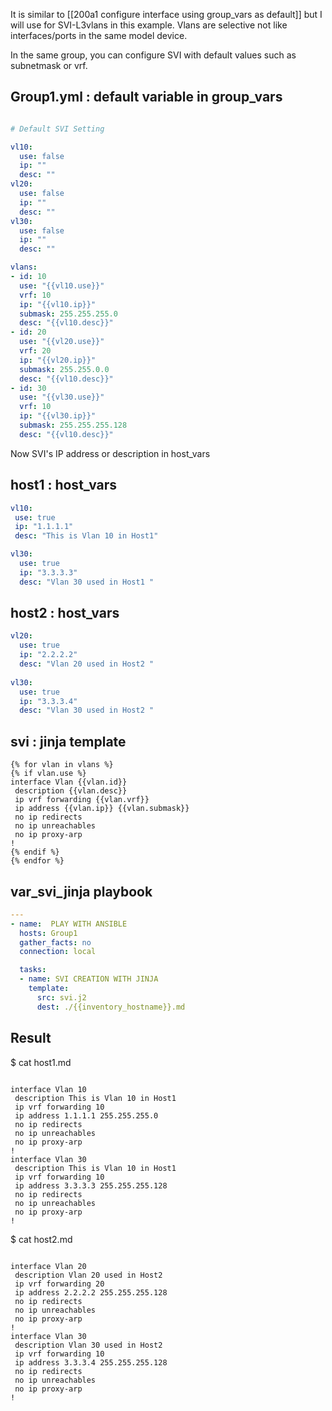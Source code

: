 It is similar to [[200a1 configure interface using group_vars as default]] but I will use for SVI-L3vlans in this example. Vlans are selective not like interfaces/ports in the same model device. 

In the same group, you can configure SVI with default values such as subnetmask or vrf. 

## Group1.yml : default variable in group_vars
```yml

# Default SVI Setting 

vl10:
  use: false
  ip: ""
  desc: ""
vl20:
  use: false
  ip: ""
  desc: ""
vl30:
  use: false
  ip: ""
  desc: ""

vlans: 
- id: 10 
  use: "{{vl10.use}}"
  vrf: 10
  ip: "{{vl10.ip}}"  
  submask: 255.255.255.0
  desc: "{{vl10.desc}}"
- id: 20 
  use: "{{vl20.use}}"
  vrf: 20
  ip: "{{vl20.ip}}"  
  submask: 255.255.0.0
  desc: "{{vl10.desc}}"
- id: 30 
  use: "{{vl30.use}}"
  vrf: 10
  ip: "{{vl30.ip}}"  
  submask: 255.255.255.128
  desc: "{{vl10.desc}}"

```

Now SVI's IP address or description in host_vars 
## host1 : host_vars

```yml 
vl10:
 use: true
 ip: "1.1.1.1"
 desc: "This is Vlan 10 in Host1"

vl30:
  use: true
  ip: "3.3.3.3"
  desc: "Vlan 30 used in Host1 "

```

## host2 : host_vars
```yml 
vl20:
  use: true
  ip: "2.2.2.2"
  desc: "Vlan 20 used in Host2 "
  
vl30:
  use: true
  ip: "3.3.3.4"
  desc: "Vlan 30 used in Host2 "
```

## svi : jinja template 
```j2
{% for vlan in vlans %}
{% if vlan.use %}
interface Vlan {{vlan.id}}
 description {{vlan.desc}}
 ip vrf forwarding {{vlan.vrf}}
 ip address {{vlan.ip}} {{vlan.submask}}
 no ip redirects 
 no ip unreachables
 no ip proxy-arp
!
{% endif %}
{% endfor %}
```

## var_svi_jinja playbook 
```yml 
---
- name:  PLAY WITH ANSIBLE 
  hosts: Group1
  gather_facts: no
  connection: local 

  tasks: 
  - name: SVI CREATION WITH JINJA 
    template:
      src: svi.j2
      dest: ./{{inventory_hostname}}.md
```


## Result 

$ cat host1.md 
```shell

interface Vlan 10
 description This is Vlan 10 in Host1
 ip vrf forwarding 10
 ip address 1.1.1.1 255.255.255.0
 no ip redirects 
 no ip unreachables
 no ip proxy-arp
!
interface Vlan 30
 description This is Vlan 10 in Host1
 ip vrf forwarding 10
 ip address 3.3.3.3 255.255.255.128
 no ip redirects 
 no ip unreachables
 no ip proxy-arp
!

```
$ cat host2.md
```shell

interface Vlan 20
 description Vlan 20 used in Host2 
 ip vrf forwarding 20
 ip address 2.2.2.2 255.255.255.128
 no ip redirects 
 no ip unreachables
 no ip proxy-arp
!
interface Vlan 30
 description Vlan 30 used in Host2
 ip vrf forwarding 10
 ip address 3.3.3.4 255.255.255.128
 no ip redirects 
 no ip unreachables
 no ip proxy-arp
!
```

